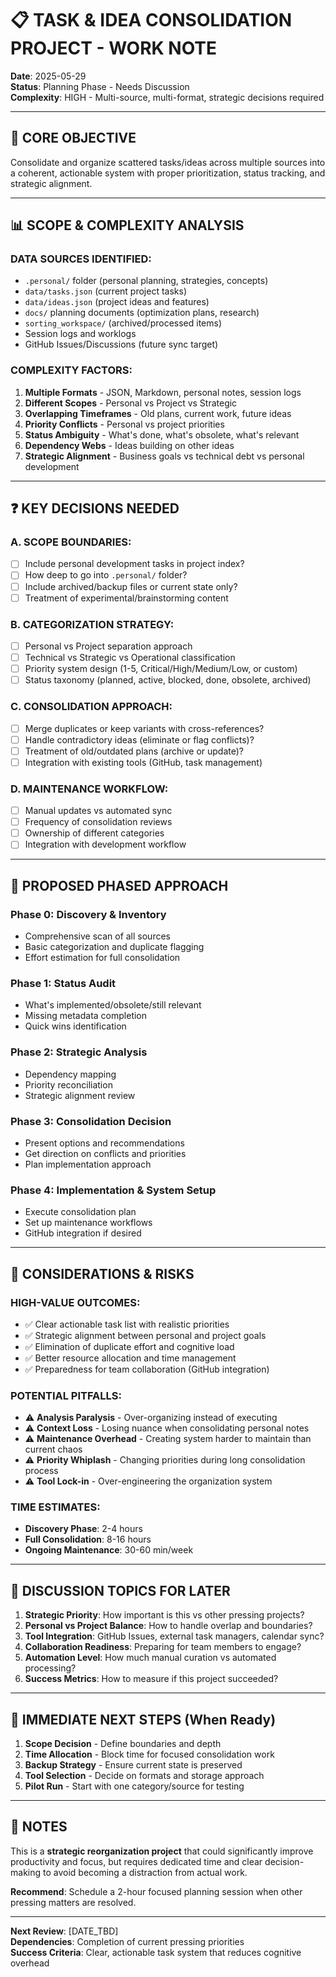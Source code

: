 # 📋 TASK & IDEA CONSOLIDATION PROJECT - WORK NOTE

**Date**: 2025-05-29  
**Status**: Planning Phase - Needs Discussion  
**Complexity**: HIGH - Multi-source, multi-format, strategic decisions required  

---

## 🎯 CORE OBJECTIVE

Consolidate and organize scattered tasks/ideas across multiple sources into a coherent, actionable system with proper prioritization, status tracking, and strategic alignment.

---

## 📊 SCOPE & COMPLEXITY ANALYSIS

### **DATA SOURCES IDENTIFIED:**
- `.personal/` folder (personal planning, strategies, concepts)
- `data/tasks.json` (current project tasks)
- `data/ideas.json` (project ideas and features) 
- `docs/` planning documents (optimization plans, research)
- `sorting_workspace/` (archived/processed items)
- Session logs and worklogs
- GitHub Issues/Discussions (future sync target)

### **COMPLEXITY FACTORS:**
1. **Multiple Formats** - JSON, Markdown, personal notes, session logs
2. **Different Scopes** - Personal vs Project vs Strategic
3. **Overlapping Timeframes** - Old plans, current work, future ideas
4. **Priority Conflicts** - Personal vs project priorities
5. **Status Ambiguity** - What's done, what's obsolete, what's relevant
6. **Dependency Webs** - Ideas building on other ideas
7. **Strategic Alignment** - Business goals vs technical debt vs personal development

---

## ❓ KEY DECISIONS NEEDED

### **A. SCOPE BOUNDARIES:**
- [ ] Include personal development tasks in project index?
- [ ] How deep to go into `.personal/` folder?
- [ ] Include archived/backup files or current state only?
- [ ] Treatment of experimental/brainstorming content

### **B. CATEGORIZATION STRATEGY:**
- [ ] Personal vs Project separation approach
- [ ] Technical vs Strategic vs Operational classification
- [ ] Priority system design (1-5, Critical/High/Medium/Low, or custom)
- [ ] Status taxonomy (planned, active, blocked, done, obsolete, archived)

### **C. CONSOLIDATION APPROACH:**
- [ ] Merge duplicates or keep variants with cross-references?
- [ ] Handle contradictory ideas (eliminate or flag conflicts)?
- [ ] Treatment of old/outdated plans (archive or update)?
- [ ] Integration with existing tools (GitHub, task management)

### **D. MAINTENANCE WORKFLOW:**
- [ ] Manual updates vs automated sync
- [ ] Frequency of consolidation reviews
- [ ] Ownership of different categories
- [ ] Integration with development workflow

---

## 🚦 PROPOSED PHASED APPROACH

### **Phase 0: Discovery & Inventory**
- Comprehensive scan of all sources
- Basic categorization and duplicate flagging
- Effort estimation for full consolidation

### **Phase 1: Status Audit**
- What's implemented/obsolete/still relevant
- Missing metadata completion
- Quick wins identification

### **Phase 2: Strategic Analysis** 
- Dependency mapping
- Priority reconciliation
- Strategic alignment review

### **Phase 3: Consolidation Decision**
- Present options and recommendations
- Get direction on conflicts and priorities
- Plan implementation approach

### **Phase 4: Implementation & System Setup**
- Execute consolidation plan
- Set up maintenance workflows
- GitHub integration if desired

---

## 💭 CONSIDERATIONS & RISKS

### **HIGH-VALUE OUTCOMES:**
- ✅ Clear actionable task list with realistic priorities
- ✅ Strategic alignment between personal and project goals
- ✅ Elimination of duplicate effort and cognitive load
- ✅ Better resource allocation and time management
- ✅ Preparedness for team collaboration (GitHub integration)

### **POTENTIAL PITFALLS:**
- ⚠️ **Analysis Paralysis** - Over-organizing instead of executing
- ⚠️ **Context Loss** - Losing nuance when consolidating personal notes  
- ⚠️ **Maintenance Overhead** - Creating system harder to maintain than current chaos
- ⚠️ **Priority Whiplash** - Changing priorities during long consolidation process
- ⚠️ **Tool Lock-in** - Over-engineering the organization system

### **TIME ESTIMATES:**
- **Discovery Phase**: 2-4 hours
- **Full Consolidation**: 8-16 hours  
- **Ongoing Maintenance**: 30-60 min/week

---

## 📝 DISCUSSION TOPICS FOR LATER

1. **Strategic Priority**: How important is this vs other pressing projects?
2. **Personal vs Project Balance**: How to handle overlap and boundaries?
3. **Tool Integration**: GitHub Issues, external task managers, calendar sync?
4. **Collaboration Readiness**: Preparing for team members to engage?
5. **Automation Level**: How much manual curation vs automated processing?
6. **Success Metrics**: How to measure if this project succeeded?

---

## 🎯 IMMEDIATE NEXT STEPS (When Ready)

1. **Scope Decision** - Define boundaries and depth
2. **Time Allocation** - Block time for focused consolidation work  
3. **Backup Strategy** - Ensure current state is preserved
4. **Tool Selection** - Decide on formats and storage approach
5. **Pilot Run** - Start with one category/source for testing

---

## 📌 NOTES

This is a **strategic reorganization project** that could significantly improve productivity and focus, but requires dedicated time and clear decision-making to avoid becoming a distraction from actual work.

**Recommend**: Schedule a 2-hour focused planning session when other pressing matters are resolved.

---

**Next Review**: [DATE_TBD]  
**Dependencies**: Completion of current pressing priorities  
**Success Criteria**: Clear, actionable task system that reduces cognitive overhead 